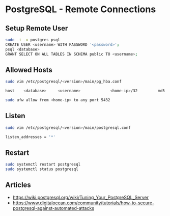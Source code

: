 # PostgreSQL - Remote Connections

## Setup Remote User

```sh
sudo -i -u postgres psql
CREATE USER <username> WITH PASSWORD '<password>';
psql <database>
GRANT SELECT ON ALL TABLES IN SCHEMA public TO <username>;
```

## Allowed Hosts

```sh
sudo vim /etc/postgresql/<version>/main/pg_hba.conf
```

```sh
host    <database>     <username>             <home-ip>/32         md5
```

```sh
sudo ufw allow from <home-ip> to any port 5432
```

## Listen

```sh
sudo vim /etc/postgresql/<version>/main/postgresql.conf
```

```sh
listen_addresses = '*'
```

## Restart

```sh
sudo systemctl restart postgresql
sudo systemctl status postgresql
```

## Articles

- https://wiki.postgresql.org/wiki/Tuning_Your_PostgreSQL_Server
- https://www.digitalocean.com/community/tutorials/how-to-secure-postgresql-against-automated-attacks
